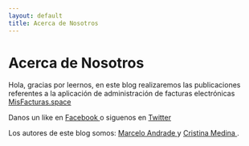 ```yaml
---
layout: default
title: Acerca de Nosotros
---
```

# Acerca de Nosotros

Hola, gracias por leernos, en este blog realizaremos
las publicaciones referentes a la aplicación de
administración de facturas electrónicas [MisFacturas.space](http://www.misfacturas.space)

Danos un like en [ Facebook ](https://www.facebook.com/MisFacturasSpace)
o siguenos en [ Twitter ](https://twitter.com/MisFacturasEC)

Los autores de este blog somos: [ Marcelo Andrade ](mailto:marcelo@misfacturas.space)
y [ Cristina Medina ](mailto:cristina@misfacturas.space).
